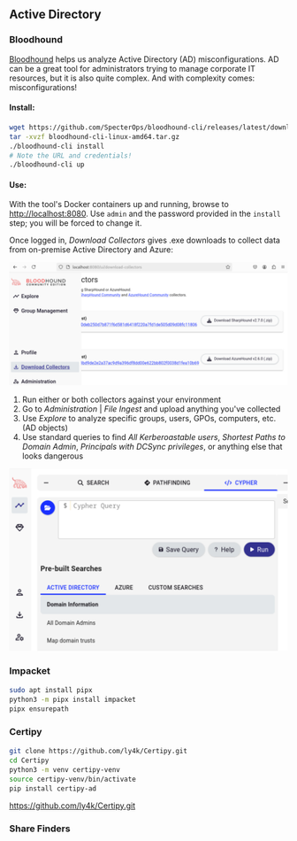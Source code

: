 ## Active Directory

### Bloodhound

[Bloodhound](https://github.com/SpecterOps/BloodHound.git) helps us analyze Active Directory (AD) misconfigurations.
AD can be a great tool for administrators trying to manage corporate IT resources, but it is also quite complex.
And with complexity comes: misconfigurations!

#### Install:
```bash
wget https://github.com/SpecterOps/bloodhound-cli/releases/latest/download/bloodhound-cli-linux-amd64.tar.gz
tar -xvzf bloodhound-cli-linux-amd64.tar.gz
./bloodhound-cli install
# Note the URL and credentials!
./bloodhound-cli up
```

#### Use:
With the tool's Docker containers up and running, browse to [http://localhost:8080](http://localhost:8080).
Use `admin` and the password provided in the `install` step; you will be forced to change it.

Once logged in, _Download Collectors_ gives .exe downloads to collect data from on-premise Active Directory and Azure:

![Bloodhound Collectors](../images/BHCollectors.png "Bloodhound Collectors")

1. Run either or both collectors against your environment
1. Go to _Administration_ | _File Ingest_ and upload anything you've collected
1. Use _Explore_ to analyze specific groups, users, GPOs, computers, etc. (AD objects)
1. Use standard queries to find _All Kerberoastable users_, _Shortest Paths to Domain Admin_, _Principals with DCSync privileges_, or anything else that looks dangerous

![Bloodhound Queries](../images/BHQueries.png "Bloodhound Queries")

### Impacket

```bash
sudo apt install pipx
python3 -m pipx install impacket
pipx ensurepath
```

### Certipy

```bash
git clone https://github.com/ly4k/Certipy.git
cd Certipy
python3 -m venv certipy-venv
source certipy-venv/bin/activate
pip install certipy-ad
```

https://github.com/ly4k/Certipy.git


### Share Finders